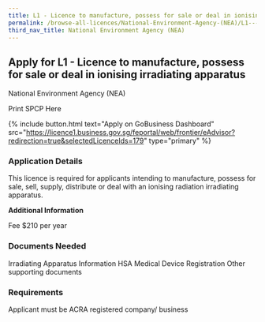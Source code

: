```yaml
---
title: L1 - Licence to manufacture, possess for sale or deal in ionising irradiating apparatus
permalink: /browse-all-licences/National-Environment-Agency-(NEA)/L1---Licence-to-manufacture--possess-for-sale-or-deal-in-ionising-irradiating-apparatus
third_nav_title: National Environment Agency (NEA)
---
```


## Apply for L1 - Licence to manufacture, possess for sale or deal in ionising irradiating apparatus

National Environment Agency (NEA)

Print SPCP Here


{% include button.html text="Apply on GoBusiness Dashboard" src="https://licence1.business.gov.sg/feportal/web/frontier/eAdvisor?redirection=true&selectedLicenceIds=179" type="primary" %}

### Application Details

<p>This licence is required for applicants intending to manufacture, possess for sale, sell, supply, distribute or deal with an ionising radiation irradiating apparatus.</p>

**Additional Information**

Fee
$210 per year

### Documents Needed

Irradiating Apparatus Information
HSA Medical Device Registration
Other supporting documents

### Requirements

Applicant must be ACRA registered company/ business

